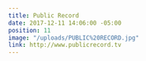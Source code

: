 ```yaml
---
title: Public Record
date: 2017-12-11 14:06:00 -05:00
position: 11
image: "/uploads/PUBLIC%20RECORD.jpg"
link: http://www.publicrecord.tv
---
```



